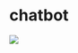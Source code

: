 # chatbot
<img src="https://user-images.githubusercontent.com/14232865/114008457-ecb25e80-986a-11eb-9977-439fa31fd3d6.png"/>
